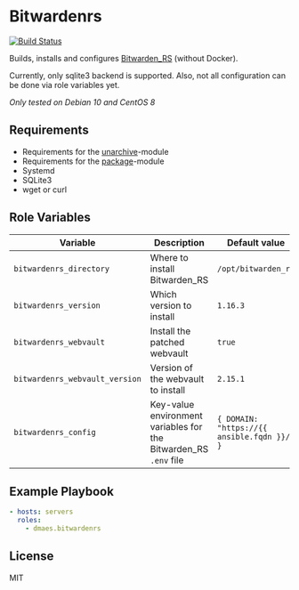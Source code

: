 # Bitwardenrs

[![Build Status](https://travis-ci.com/dmaes/ansible-role-bitwardenrs.svg?branch=master)](https://travis-ci.com/dmaes/ansible-role-bitwardenrs)

Builds, installs and configures [Bitwarden_RS](https://github.com/dani-garcia/bitwarden_rs) (without Docker).

Currently, only sqlite3 backend is supported.
Also, not all configuration can be done via role variables yet.

*Only tested on Debian 10 and CentOS 8*

## Requirements
* Requirements for the [unarchive](https://docs.ansible.com/ansible/latest/modules/unarchive_module.html)-module
* Requirements for the [package](https://docs.ansible.com/ansible/latest/modules/package_module.html)-module
* Systemd
* SQLite3
* wget or curl

## Role Variables
| Variable | Description | Default value |
| --- | --- | --- |
| `bitwardenrs_directory` | Where to install Bitwarden_RS | `/opt/bitwarden_rs` |
| `bitwardenrs_version` | Which version to install | `1.16.3` |
| `bitwardenrs_webvault` | Install the patched webvault | `true` |
| `bitwardenrs_webvault_version` | Version of the webvault to install | `2.15.1` |
| `bitwardenrs_config` | Key-value environment variables for the Bitwarden_RS `.env` file | `{ DOMAIN: "https://{{ ansible.fqdn }}/" }` |

## Example Playbook
```yaml
- hosts: servers
  roles:
    - dmaes.bitwardenrs
```

## License
MIT
